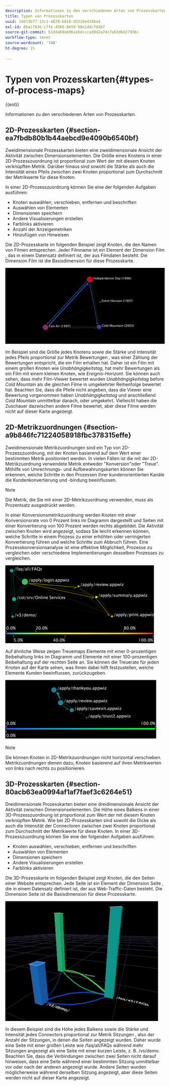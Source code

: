 ```yaml
---
description: Informationen zu den verschiedenen Arten von Prozesskarten.
title: Typen von Prozesskarten
uuid: 19473b77-13c1-4829-b018-d3316e434ba4
exl-id: 8bac7036-c7fe-4566-8e59-08e1ddc7ddb7
source-git-commit: b1dda69a606a16dccca30d2a74c7e63dbd27936c
workflow-type: tm+mt
source-wordcount: '748'
ht-degree: 1%

---
```


# Typen von Prozesskarten{#types-of-process-maps}

{{eol}}

Informationen zu den verschiedenen Arten von Prozesskarten.

## 2D-Prozesskarten {#section-ea7fbdb80b1b44aebcd9e4090b6540bf}

Zweidimensionale Prozesskarten bieten eine zweidimensionale Ansicht der Aktivität zwischen Dimensionselementen. Die Größe eines Knotens in einer 2D-Prozesszuordnung ist proportional zum Wert der mit diesem Knoten verknüpften Metrik. Darüber hinaus sind sowohl die Stärke als auch die Intensität eines Pfeils zwischen zwei Knoten proportional zum Durchschnitt der Metrikwerte für diese Knoten.

In einer 2D-Prozesszuordnung können Sie eine der folgenden Aufgaben ausführen:

* Knoten auswählen, verschieben, entfernen und beschriften
* Auswählen von Elementen
* Dimensionen speichern
* Andere Visualisierungen erstellen
* Farblinks aktivieren
* Anzahl der Anzeigemetriken
* Hinzufügen von Hinweisen

Die 2D-Prozesskarte im folgenden Beispiel zeigt Knoten, die den Namen von Filmen entsprechen. Jeder Filmname ist ein Element der Dimension Film , das in einem Datensatz definiert ist, der aus Filmdaten besteht. Die Dimension Film ist die Basisdimension für diese Prozesskarte.

![](assets/vis_2DProcessMap_MovieNodes.png)

Im Beispiel sind die Größe jedes Knotens sowie die Stärke und Intensität jedes Pfeils proportional zur Metrik Bewertungen , was einer Zählung der Bewertungen entspricht, die ein Film erhalten hat. Daher ist ein Film mit einem großen Knoten wie *Unabhängigkeitstag*, hat mehr Bewertungen als ein Film mit einem kleinen Knoten, wie *Ereignis-Horizont*. Sie können auch sehen, dass mehr Film-Viewer bewertet wurden *Unabhängigkeitstag* before *Cold Mountain* als die gleichen Filme in umgekehrter Reihenfolge bewertet hat. Beachten Sie, dass die Pfeile nicht angeben, dass die Viewer eine Bewertung vorgenommen haben *Unabhängigkeitstag* und anschließend *Cold Mountain* unmittelbar danach, oder umgekehrt. Vielleicht haben die Zuschauer dazwischen andere Filme bewertet, aber diese Filme werden nicht auf dieser Karte angezeigt.

## 2D-Metrikzuordnungen {#section-a9b846fc71224058918fbc378315effe}

Zweidimensionale Metrikzuordnungen sind ein Typ von 2D-Prozesszuordnung, mit der Knoten basierend auf dem Wert einer bestimmten Metrik positioniert werden. In vielen Fällen ist die mit der 2D-Metrikzuordnung verwendete Metrik entweder &quot;Konversion&quot;oder &quot;Treue&quot;. Mithilfe von Umrechnungs- und Aufbewahrungskarten können Sie erkennen, welche Schritte in den Prozessen Ihrer kundenorientierten Kanäle die Kundenkonvertierung und -bindung beeinflussen.

>[!NOTE]
>
>Die Metrik, die Sie mit einer 2D-Metrikzuordnung verwenden, muss als Prozentsatz ausgedrückt werden.

In einer Konversionsmetrikzuordnung werden Knoten mit einer Konversionsrate von 0 Prozent links im Diagramm dargestellt und Seiten mit einer Konvertierung von 100 Prozent werden rechts abgebildet. Die Aktivität zwischen Knoten wird angezeigt, sodass Sie leicht erkennen können, welche Schritte in einem Prozess zu einer erhöhten oder verringerten Konvertierung führen und welche Schritte zum Abbruch führen. Eine Prozesskonversionsanalyse ist eine effektive Möglichkeit, Prozesse zu vergleichen oder verschiedene Implementierungen desselben Prozesses zu vergleichen.

![](assets/vis_2DMetricMap_Conversion.png)

Auf ähnliche Weise zeigen Treuemaps Elemente mit einer 0-prozentigen Beibehaltung links im Diagramm und Elemente mit einer 100-prozentigen Beibehaltung auf der rechten Seite an. Sie können die Treuerate für jeden Knoten auf der Karte sehen, was Ihnen dabei hilft festzustellen, welche Elemente Kunden beeinflussen, zurückzugeben.

![](assets/vis_2DMetricMap_Retention.png)

>[!NOTE]
>
>Sie können Knoten in 2D-Metrikzuordnungen nicht horizontal verschieben. Metrikzuordnungen dienen dazu, Knoten basierend auf ihren Metrikwerten von links nach rechts zu positionieren.

## 3D-Prozesskarten {#section-80acb63ea0994af1af7faef3c6264e51}

Dreidimensionale Prozesskarten bieten eine dreidimensionale Ansicht der Aktivität zwischen Dimensionselementen. Die Höhe eines Balkens in einer 3D-Prozesszuordnung ist proportional zum Wert der mit diesem Knoten verknüpften Metrik. Wie bei 2D-Prozesskarten sind sowohl die Dicke als auch die Intensität der Connectoren zwischen zwei Knoten proportional zum Durchschnitt der Metrikwerte für diese Knoten. In einer 3D-Prozesszuordnung können Sie eine der folgenden Aufgaben ausführen:

* Knoten auswählen, verschieben, entfernen und beschriften
* Auswählen von Elementen
* Dimensionen speichern
* Andere Visualisierungen erstellen
* Farblinks aktivieren

Die 3D-Prozesskarte im folgenden Beispiel zeigt Knoten, die den Seiten einer Website entsprechen. Jede Seite ist ein Element der Dimension Seite , die in einem Datensatz definiert ist, der aus Web-Traffic-Daten besteht. Die Dimension Seite ist die Basisdimension für diese Prozesskarte.

![](assets/vis_3DProcessMap_PageNodes.png)

In diesem Beispiel sind die Höhe jedes Balkens sowie die Stärke und Intensität jedes Connectors proportional zur Metrik Sitzungen , also der Anzahl der Sitzungen, in denen die Seiten angezeigt wurden. Daher wurde eine Seite mit einer großen Leiste wie /faq/all/FAQs während mehr Sitzungen angezeigt als eine Seite mit einer kurzen Leiste, z. B. /vs/demo. Beachten Sie, dass die Verbindungen zwischen zwei Seiten nicht darauf hinweisen, dass eine Seite während einer bestimmten Sitzung unmittelbar vor oder nach der anderen angezeigt wurde. Andere Seiten wurden möglicherweise während derselben Sitzung angezeigt, aber diese Seiten werden nicht auf dieser Karte angezeigt.
